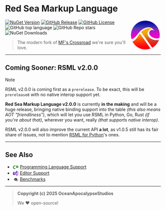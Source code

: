 ﻿# Red Sea Markup Language
<!--suppress HtmlDeprecatedAttribute -->
<img src="Assets/FullSizeLogo.png" alt="RSML Logo" align="right" width="100">

[![NuGet Version](https://img.shields.io/nuget/v/RSML?style=for-the-badge&logo=nuget&link=https%3A%2F%2Fwww.nuget.org%2Fpackages%2FRSML)](https://www.nuget.org/packages/RSML)
[![GitHub Release](https://img.shields.io/github/v/release/OceanApocalypseStudios/RedSeaMarkupLanguage?sort=semver&style=for-the-badge&color=orange)](https://github.com/OceanApocalypseStudios/RedSeaMarkupLanguage/releases/latest)
[![GitHub License](https://img.shields.io/github/license/OceanApocalypseStudios/RedSeaMarkupLanguage?style=for-the-badge)](https://raw.githubusercontent.com/OceanApocalypseStudios/RedSeaMarkupLanguage/main/LICENSE)
![GitHub top language](https://img.shields.io/github/languages/top/OceanApocalypseStudios/RedSeaMarkupLanguage?style=for-the-badge&logo=dotnet&logoSize=auto&color=darkgreen)
![GitHub Repo stars](https://img.shields.io/github/stars/OceanApocalypseStudios/RedSeaMarkupLanguage?style=for-the-badge&logo=github&color=yellow)
![NuGet Downloads](https://img.shields.io/nuget/dt/RSML?style=for-the-badge&logo=nuget&color=red)

> The modern fork of [MF's Crossroad](https://github.com/MF366-Coding/MFRoad) we're sure you'll love.

<hr />

## Coming Soon*er*: RSML v2.0.0
> [!NOTE]
> RSML v2.0.0 is coming first as a `prerelease`. To be exact, this will be `prerelease8` with no native interop support yet.

**Red Sea Markup Language v2.0.0** is currently **in the making** and will be a huge release, bringing native binding
support into the table _(this also means AOT "friendliness")_, which will let you use RSML in Python, Go, Rust _(if
you're about that)_, wherever you want, really _(that supports native interop)_.

RSML v2.0.0 will also improve the current API **a lot**, as v1.0.5 still has its fair share of issues, not to
mention [RSML for Python](https://github.com/OceanApocalypseStudios/RSML.Python)'s ones.

<hr />

## See Also
<ul>
	<li>
		<img src="https://raw.githubusercontent.com/vscode-icons/vscode-icons/refs/heads/master/icons/file_type_csharp.svg" alt="C# Logo" width="20" style="vertical-align: middle;" /> <a href="LANGUAGES.md">Programming Language Support</a>
	</li>
	<li>
		<img src="https://raw.githubusercontent.com/vscode-icons/vscode-icons/refs/heads/master/icons/file_type_sln.svg" alt="Visual Studio Logo" width="20" style="vertical-align: middle;" /> <a href="EDITOR.md">Editor Support</a>
	</li>
	<li>
		<img src="https://raw.githubusercontent.com/dotnet/BenchmarkDotNet/refs/heads/master/docs/logo/icon.svg" alt="BenchmarkDotNet Icon" width="20" style="vertical-align: middle;" /> <a href="BENCHMARKS.md">Benchmarks</a>
	</li>
</ul>

<hr />

> **Copyright (c) 2025 OceanApocalypseStudios**
>
> We :heart: open-source!
